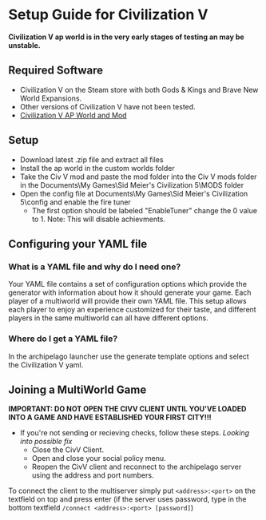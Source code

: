 # Setup Guide for Civilization V

**Civilization V ap world is in the very early stages of testing an may be unstable.**

## Required Software

- Civilization V on the Steam store with both Gods & Kings and Brave New World Expansions.
- Other versions of Civilization V have not been tested.
- [Civilization V AP World and Mod](https://github.com/battary/Civ-V-AP-World/releases)

## Setup
- Download latest .zip file and extract all files
- Install the ap world in the custom worlds folder
- Take the Civ V mod and paste the mod folder into the Civ V mods folder in the Documents\My Games\Sid Meier's Civilization 5\MODS folder
- Open the config file at Documents\My Games\Sid Meier's Civilization 5\config and enable the fire tuner
    - The first option should be labeled "EnableTuner" change the 0 value to 1. Note: This will disable achievments.


## Configuring your YAML file

### What is a YAML file and why do I need one?

Your YAML file contains a set of configuration options which provide the generator with information about how it should
generate your game. Each player of a multiworld will provide their own YAML file. This setup allows each player to enjoy
an experience customized for their taste, and different players in the same multiworld can all have different options. 

### Where do I get a YAML file?
In the archipelago launcher use the generate template options and select the Civilization V yaml. 

## Joining a MultiWorld Game

**IMPORTANT: DO NOT OPEN THE CIVV CLIENT UNTIL YOU'VE LOADED INTO A GAME AND HAVE ESTABLISHED YOUR FIRST CITY!!!** 
  - If you're not sending or recieving checks, follow these steps. *Looking into possible fix*
    - Close the CivV Client.
    - Open and close your social policy menu.
    - Reopen the CivV client and reconnect to the archipelago server using the address and port numbers.

To connect the client to the multiserver simply put `<address>:<port>` on the textfield on top and press enter (if the
server uses password, type in the bottom textfield `/connect <address>:<port> [password]`)




